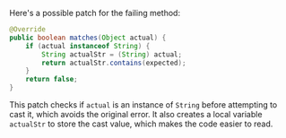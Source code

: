 Here's a possible patch for the failing method:

```java
@Override
public boolean matches(Object actual) {
    if (actual instanceof String) {
        String actualStr = (String) actual;
        return actualStr.contains(expected);
    }
    return false;
}
```

This patch checks if `actual` is an instance of `String` before attempting to cast it, which avoids the original error. It also creates a local variable `actualStr` to store the cast value, which makes the code easier to read.